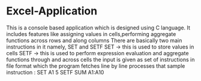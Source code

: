 # Excel-Application 
This is a console based application which is designed using C language.
It includes features like assigning values in cells,performing aggregate functions across rows and along columns
There are basically two main instructions in it namely, SET and SETF 
SET -> this is used to store values in cells 
SETF -> this is used to perform expression evaluation and aggregate functions through and across cells
the input is given as set of instructions in file format which the program fetches line by line processes that
sample instruction : 
SET A1 5
SETF SUM A1:A10
